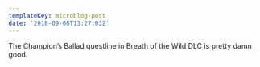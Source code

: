 ```yaml
---
templateKey: microblog-post
date: '2018-09-08T13:27:03Z'
---
```


The Champion’s Ballad questline in Breath of the Wild DLC is pretty damn good.

